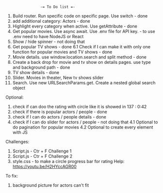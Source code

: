                     -= To Do list =-

1. Build router. Run specific code on specific page. Use switch - done
2. add additional category: Actors - done
3. Highlight every category when active. Use getAttribute - done
4. Get popular movies. Use async await. Use .env file for API key. - to use .env need to have NodeJS or React
5. Show / hide spinner - not doing that
6. Get popular TV shows - done
   6.1 Check if I can make it with only one function for popular movies and TV shows - done
7. Movie details. use window.location.search and split method - done
8. Create a back drop for movie and tv show on details pages. use type and background path - done
9. TV show details - done
10. Slider. Movies in theater, New tv shows slider
11. Search. Use new URLSearchParams.get. Create a nested global search object

Optional:

1. check if can doo the rating with circle like it is showed in 137 : 0:42
2. check if there is popular actors / people - done
3. check if I can do actors / people details - done
4. check if I can do slider for actors / people - not doing that
   4.1 Optional to do pagination for popular movies
   4.2 Optional to create every element with JS

Challenges:

1. Script.js - Ctr + F Challenge 1
2. Script.js - Ctr + F Challenge 2
3. style.css - to make a circle progress bar for rating Help: https://youtu.be/H2HYccAGR00

To fix:

1. background picture for actors can't fit
